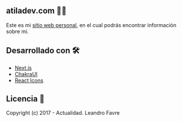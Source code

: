 ## atiladev.com 🧑‍💻

Este es mi [sitio web personal](https://www.atiladev.com/), en el cual podrás encontrar información sobre mi.

## Desarrollado con 🛠️

- [Next.js](https://nextjs.org/)
- [ChakraUI](https://chakra-ui.com/)
- [React Icons](https://react-icons.github.io/react-icons)

## Licencia 📄

Copyright (c) 2017 - Actualidad. Leandro Favre
